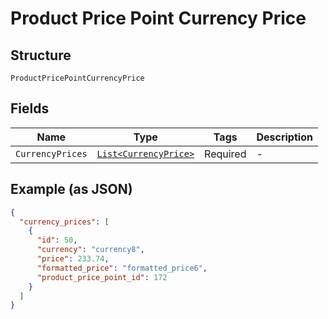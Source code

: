 
# Product Price Point Currency Price

## Structure

`ProductPricePointCurrencyPrice`

## Fields

| Name | Type | Tags | Description |
|  --- | --- | --- | --- |
| `CurrencyPrices` | [`List<CurrencyPrice>`](../../doc/models/currency-price.md) | Required | - |

## Example (as JSON)

```json
{
  "currency_prices": [
    {
      "id": 50,
      "currency": "currency8",
      "price": 233.74,
      "formatted_price": "formatted_price6",
      "product_price_point_id": 172
    }
  ]
}
```

